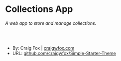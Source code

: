 # Collections App
###### A web app to store and manage collections.

<br>

- By: Craig Fox | [craigwfox.com](http://craigwfox.com)
- URL: [github.com/craigwfox/Simple-Starter-Theme](https://github.com/craigwfox/Simple-Starter-Theme)
